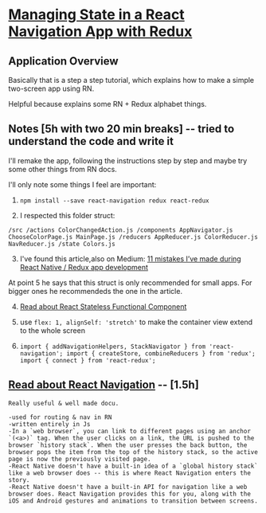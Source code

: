 # [Managing State in a React Navigation App with Redux](https://medium.freecodecamp.org/managing-state-in-a-react-navigation-app-with-redux-6d0b680fb595)

## Application Overview

Basically that is a step a step tutorial, which explains how to make a simple two-screen app using RN.

Helpful because explains some RN + Redux alphabet things.

## Notes [5h with two 20 min breaks] -- tried to understand the code and write it

I'll remake the app, following the instructions step by step and maybe try some other things from RN docs.

I'll only note some things I feel are important:

1. `npm install --save react-navigation redux react-redux`

2. I respected this folder struct:

  `/src
  /actions
    ColorChangedAction.js
  /components
    AppNavigator.js
    ChooseColorPage.js
    MainPage.js
  /reducers
    AppReducer.js
    ColorReducer.js
    NavReducer.js
  /state
    Colors.js`

3. I've found this article,also on Medium: [11 mistakes I’ve made during React Native / Redux app development](https://medium.com/dailyjs/11-mistakes-ive-made-during-react-native-redux-app-development-8544e2be9a9)

At point 5 he says that this struct is only recommended for small apps. For bigger ones he recommendeds the one in the article.

4. [Read about React Stateless Functional Component](https://hackernoon.com/react-stateless-functional-components-nine-wins-you-might-have-overlooked-997b0d933dbc)

5. use `flex: 1, alignSelf: 'stretch'` to make the container view extend to the whole screen

6. `import { addNavigationHelpers, StackNavigator } from 'react-navigation';
    import { createStore, combineReducers } from 'redux';
    import { connect } from 'react-redux';`

## [Read about React Navigation](https://reactnavigation.org/docs/getting-started.html) -- [1.5h]
    Really useful & well made docu.

    -used for routing & nav in RN
    -written entirely in Js
    -In a `web browser`, you can link to different pages using an anchor `(<a>)` tag. When the user clicks on a link, the URL is pushed to the browser `history stack`. When the user presses the back button, the browser pops the item from the top of the history stack, so the active page is now the previously visited page.
    -React Native doesn't have a built-in idea of a `global history stack` like a web browser does -- this is where React Navigation enters the story.
    -React Native doesn't have a built-in API for navigation like a web browser does. React Navigation provides this for you, along with the iOS and Android gestures and animations to transition between screens.
